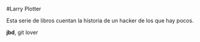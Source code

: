#Larry Plotter

Esta serie de libros cuentan la historia de un hacker de los que hay pocos.

**jbd**, git lover
